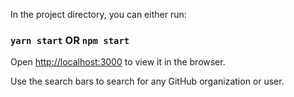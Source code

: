 In the project directory, you can either run:

### `yarn start` OR `npm start`

Open [http://localhost:3000](http://localhost:3000) to view it in the browser.

Use the search bars to search for any GitHub organization or user. 
